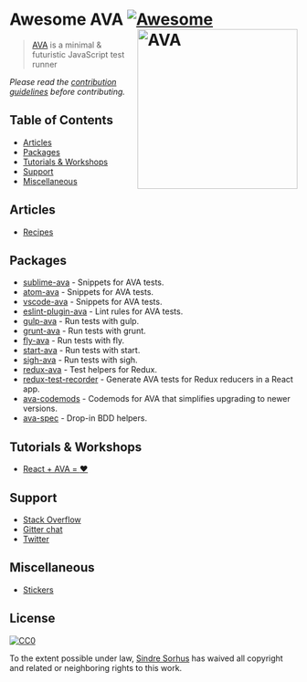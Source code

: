 # Awesome AVA [![Awesome](https://cdn.rawgit.com/sindresorhus/awesome/d7305f38d29fed78fa85652e3a63e154dd8e8829/media/badge.svg)](https://github.com/sindresorhus/awesome) [<img src="https://github.com/sindresorhus/ava/raw/master/media/header.png" width="280" align="right" alt="AVA">](https://ava.li)

> [AVA](https://ava.li) is a minimal & futuristic JavaScript test runner

*Please read the [contribution guidelines](contributing.md) before contributing.*


## Table of Contents

- [Articles](#articles)
- [Packages](#packages)
- [Tutorials & Workshops](#tutorials--workshops)
- [Support](#support)
- [Miscellaneous](#miscellaneous)


## Articles

- [Recipes](https://github.com/sindresorhus/ava/tree/master/docs/recipes)


## Packages

- [sublime-ava](https://github.com/sindresorhus/sublime-ava) - Snippets for AVA tests.
- [atom-ava](https://github.com/sindresorhus/atom-ava) - Snippets for AVA tests.
- [vscode-ava](https://github.com/samverschueren/vscode-ava) - Snippets for AVA tests.
- [eslint-plugin-ava](https://github.com/sindresorhus/eslint-plugin-ava) - Lint rules for AVA tests.
- [gulp-ava](https://github.com/sindresorhus/gulp-ava) - Run tests with gulp.
- [grunt-ava](https://github.com/sindresorhus/grunt-ava) - Run tests with grunt.
- [fly-ava](https://github.com/pine613/fly-ava) - Run tests with fly.
- [start-ava](https://github.com/start-runner/ava) - Run tests with start.
- [sigh-ava](https://github.com/unlight/sigh-ava) - Run tests with sigh.
- [redux-ava](https://github.com/sotojuan/redux-ava) - Test helpers for Redux.
- [redux-test-recorder](https://github.com/conorhastings/redux-test-recorder) - Generate AVA tests for Redux reducers in a React app.
- [ava-codemods](https://github.com/jamestalmage/ava-codemods) - Codemods for AVA that simplifies upgrading to newer versions.
- [ava-spec](https://github.com/sheerun/ava-spec) - Drop-in BDD helpers.


## Tutorials & Workshops

- [React + AVA = :heart:](https://github.com/kentcdodds/react-ava-workshop)


## Support

- [Stack Overflow](https://stackoverflow.com/questions/tagged/ava)
- [Gitter chat](https://gitter.im/sindresorhus/ava)
- [Twitter](https://twitter.com/ava__js)


## Miscellaneous

- [Stickers](https://www.stickermule.com/user/1070705604/stickers)


## License

[![CC0](http://mirrors.creativecommons.org/presskit/buttons/88x31/svg/cc-zero.svg)](https://creativecommons.org/publicdomain/zero/1.0/)

To the extent possible under law, [Sindre Sorhus](http://sindresorhus.com) has waived all copyright and related or neighboring rights to this work.
